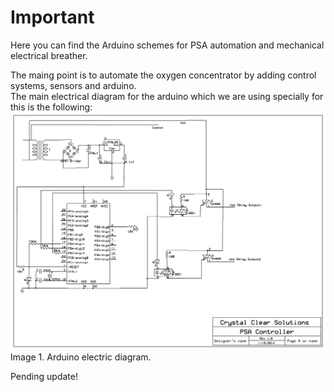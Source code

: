 # Important
Here you can find the Arduino schemes for PSA automation and mechanical electrical breather. <br />

The maing point is to automate the oxygen concentrator by adding control systems, sensors and arduino. <br />
The main electrical diagram for the arduino which we are using specially for this is the following:<br />
![alt text](https://github.com/BrandonLG/Zephyros/blob/master/Arduino/PSA_Arduino_Circuit.png?raw=true)<br />
Image 1. Arduino electric diagram.

Pending update!
